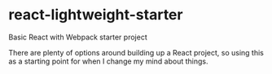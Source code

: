 # react-lightweight-starter
Basic React with Webpack starter project

There are plenty of options around building up a React project, so using this as a starting point for when I change my mind about things.
